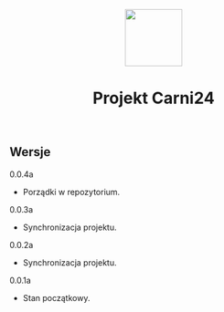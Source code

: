<p align="center">
    <a href="https://k3e.pl" target="_blank">
        <img src="http://k3e.pl/images/icons/k3e/100x100.png" height="100px">
    </a>
    <h1 align="center">Projekt Carni24</h1>
    <br>
</p>

Wersje
-------------------
0.0.4a
- Porządki w repozytorium.

0.0.3a
- Synchronizacja projektu.

0.0.2a
- Synchronizacja projektu.

0.0.1a
- Stan początkowy.
